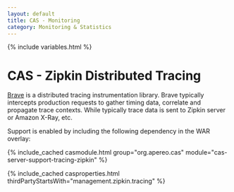 ```yaml
---
layout: default
title: CAS - Monitoring
category: Monitoring & Statistics
---
```


{% include variables.html %}

# CAS - Zipkin Distributed Tracing

[Brave](https://github.com/openzipkin/brave) is a distributed tracing instrumentation library. Brave typically intercepts production requests to gather timing data, 
correlate and propagate trace contexts. While typically trace data is sent to Zipkin server or Amazon X-Ray, etc.

Support is enabled by including the following dependency in the WAR overlay:

{% include_cached casmodule.html group="org.apereo.cas" module="cas-server-support-tracing-zipkin" %}

{% include_cached casproperties.html thirdPartyStartsWith="management.zipkin.tracing" %}

